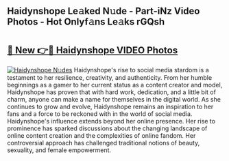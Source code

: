 ## Haidynshope Le𝚊ked N𝚞de - Part-iNz Video Photos - Hot Onlyf𝚊ns Le𝚊ks rGQsh

# <h2><a href="http://ac54970.deff.icu/?id=Haidynshope">🔗 New 👉🔴 Haidynshope VIDEO Photos</a></h2>

[![Haidynshope N𝚞des](https://i.imgur.com/rIISA9y.gif)](http://ac54970.deff.icu/?id=Haidynshope)
Haidynshope's rise to social media stardom is a testament to her resilience, creativity, and authenticity. From her humble beginnings as a gamer to her current status as a content creator and model, Haidynshope has proven that with hard work, dedication, and a little bit of charm, anyone can make a name for themselves in the digital world. As she continues to grow and evolve, Haidynshope remains an inspiration to her fans and a force to be reckoned with in the world of social media. Haidynshope's influence extends beyond her online presence. Her rise to prominence has sparked discussions about the changing landscape of online content creation and the complexities of online fandom. Her controversial approach has challenged traditional notions of beauty, sexuality, and female empowerment.
